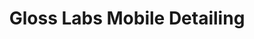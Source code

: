 ---
title: "Gloss Labs Mobile Detailing"
url: /southgate/gloss-labs-mobile-detailing/
shop: Autowerkstatt
---